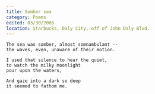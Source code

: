 ```yaml
---
title: Somber sea
category: Poems
edited: 03/30/2006
location: Starbucks, Daly City, off of John Daly Blvd.
---
```


    The sea was somber, almost somnambulant --
    the waves, even, unaware of their motion.

    I used that silence to hear the quiet,
    to watch the milky moonlight
    pour upon the waters,

    And gaze into a dark so deep
    it seemed to fathom me.


